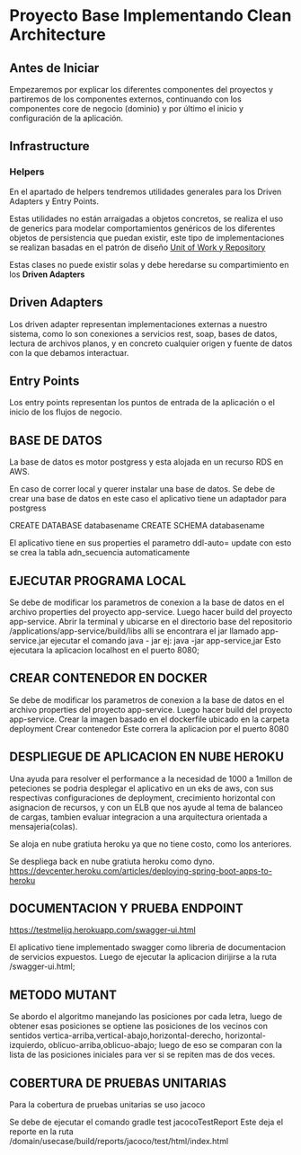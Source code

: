 # Proyecto Base Implementando Clean Architecture

## Antes de Iniciar

Empezaremos por explicar los diferentes componentes del proyectos y partiremos de los componentes externos, continuando con los componentes core de negocio (dominio) y por último el inicio y configuración de la aplicación.

## Infrastructure

### Helpers

En el apartado de helpers tendremos utilidades generales para los Driven Adapters y Entry Points.

Estas utilidades no están arraigadas a objetos concretos, se realiza el uso de generics para modelar comportamientos genéricos de los diferentes objetos de persistencia que puedan existir, este tipo de implementaciones se realizan basadas en el patrón de diseño [Unit of Work y Repository](https://medium.com/@krzychukosobudzki/repository-design-pattern-bc490b256006)

Estas clases no puede existir solas y debe heredarse su compartimiento en los **Driven Adapters**

## Driven Adapters

Los driven adapter representan implementaciones externas a nuestro sistema, como lo son conexiones a servicios rest, soap, bases de datos, lectura de archivos planos, y en concreto cualquier origen y fuente de datos con la que debamos interactuar.

## Entry Points

Los entry points representan los puntos de entrada de la aplicación o el inicio de los flujos de negocio.

## BASE DE DATOS

La base de datos es motor postgress y esta alojada en un recurso RDS en AWS.

En caso de correr local y querer instalar una base de datos.
Se debe de crear una base de datos en este caso el aplicativo tiene un adaptador para postgress

CREATE DATABASE databasename
CREATE SCHEMA databasename

El aplicativo tiene en sus properties el parametro ddl-auto= update con esto se crea la tabla adn_secuencia automaticamente

## EJECUTAR PROGRAMA LOCAL

Se debe de modificar los parametros de conexion a la base de datos en el archivo properties del proyecto app-service.
Luego hacer build del proyecto app-service.
Abrir la terminal y ubicarse en el directorio base del repositorio /applications/app-service/build/libs alli se encontrara el jar llamado app-service.jar ejecutar el comando java - jar
ej: java -jar app-service,jar
Esto ejecutara la aplicacion localhost en el puerto 8080;

## CREAR CONTENEDOR EN DOCKER

Se debe de modificar los parametros de conexion a la base de datos en el archivo properties del proyecto app-service.
Luego hacer build del proyecto app-service.
Crear la imagen basado en el dockerfile ubicado en la carpeta deployment
Crear contenedor
Este correra la aplicacion por el puerto 8080

## DESPLIEGUE DE APLICACION EN NUBE HEROKU


Una ayuda para resolver el performance a la necesidad de 1000 a 1millon de peteciones
se podria desplegar el aplicativo en un eks de aws, con sus respectivas configuraciones de deployment,
crecimiento horizontal con asignacion de recursos, y con un ELB que nos ayude al tema de balanceo de cargas, tambien
evaluar integracion a una arquitectura orientada a mensajeria(colas).

Se aloja en nube gratiuta heroku ya que no tiene costo, como los anteriores.

Se despliega back en nube gratiuta heroku como dyno.
https://devcenter.heroku.com/articles/deploying-spring-boot-apps-to-heroku

## DOCUMENTACION Y PRUEBA ENDPOINT

https://testmelijq.herokuapp.com/swagger-ui.html

El aplicativo tiene implementado swagger como libreria de documentacion de servicios expuestos.
Luego de ejecutar la aplicacion dirijirse a la ruta /swagger-ui.html;

## METODO MUTANT

Se abordo el algoritmo manejando las posiciones por cada letra, luego de obtener esas posiciones se optiene las posiciones de los vecinos con sentidos vertica-arriba,vertical-abajo,horizontal-derecho, horizontal-izquierdo, oblicuo-arriba,oblicuo-abajo; luego de eso se comparan con la lista de las posiciones iniciales para ver si se repiten mas de dos veces.

## COBERTURA DE PRUEBAS UNITARIAS

Para la cobertura de pruebas unitarias se uso jacoco

Se debe de ejecutar el comando gradle test jacocoTestReport
Este deja el reporte en la ruta /domain/usecase/build/reports/jacoco/test/html/index.html

